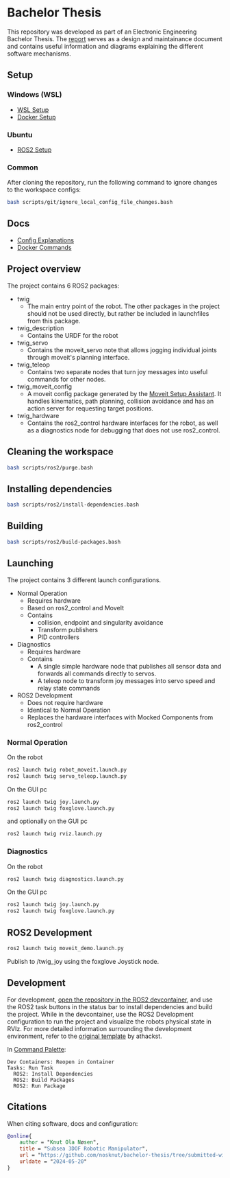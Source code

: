# Bachelor Thesis

This repository was developed as part of an Electronic Engineering Bachelor Thesis. The [report](report.pdf) serves as a design and maintainance document and contains useful information and diagrams explaining the different software mechanisms.


## Setup

### Windows (WSL)

- [WSL Setup](docs/setup/wsl/wsl/README.md)
- [Docker Setup](docs/setup/wsl/docker/README.md)

### Ubuntu

- [ROS2 Setup](https://docs.ros.org/en/humble/Installation/Ubuntu-Install-Debians.html)

### Common

After cloning the repository, run the following command to ignore changes to the workspace configs:

```bash
bash scripts/git/ignore_local_config_file_changes.bash
```

## Docs

- [Config Explanations](docs/config-explanations/README.md)
- [Docker Commands](docs/docker-commands/README.md)

## Project overview

The project contains 6 ROS2 packages:

- twig
  - The main entry point of the robot. The other packages in the project should not be used directly, but rather be included in launchfiles from this package.
- twig_description
  - Contains the URDF for the robot
- twig_servo
  - Contains the moveit_servo note that allows jogging individual joints through moveit's planning interface.
- twig_teleop
  - Contains two separate nodes that turn joy messages into useful commands for other nodes.
- twig_moveit_config
  - A moveit config package generated by the [Moveit Setup Assistant](https://moveit.picknik.ai/main/doc/examples/setup_assistant/setup_assistant_tutorial.html). It handles kinematics, path planning, collision avoidance and has an action server for requesting target positions.
- twig_hardware
  - Contains the ros2_control hardware interfaces for the robot, as well as a diagnostics node for debugging that does not use ros2_control.

## Cleaning the workspace

```bash
bash scripts/ros2/purge.bash
```

## Installing dependencies

```bash
bash scripts/ros2/install-dependencies.bash
```

## Building

```bash
bash scripts/ros2/build-packages.bash
```

## Launching

The project contains 3 different launch configurations.
- Normal Operation
  - Requires hardware
  - Based on ros2_control and MoveIt
  - Contains
    - collision, endpoint and singularity avoidance
    - Transform publishers
    - PID controllers
- Diagnostics
  - Requires hardware
  - Contains
    - A single simple hardware node that publishes all sensor data and forwards all commands directly to servos.
    - A teleop node to transform joy messages into servo speed and relay state commands
- ROS2 Development
  - Does not require hardware
  - Identical to Normal Operation
  - Replaces the hardware interfaces with Mocked Components from ros2_control

### Normal Operation

On the robot

```bash
ros2 launch twig robot_moveit.launch.py
ros2 launch twig servo_teleop.launch.py
```

On the GUI pc

```bash
ros2 launch twig joy.launch.py
ros2 launch twig foxglove.launch.py
```

and optionally on the GUI pc

```bash
ros2 launch twig rviz.launch.py
```

### Diagnostics

On the robot

```bash
ros2 launch twig diagnostics.launch.py
```

On the GUI pc

```bash
ros2 launch twig joy.launch.py
ros2 launch twig foxglove.launch.py
```

## ROS2 Development

```bash
ros2 launch twig moveit_demo.launch.py
```

Publish to /twig_joy using the foxglove Joystick node.

## Development

For development, [open the repository in the ROS2 devcontainer](https://code.visualstudio.com/docs/devcontainers/containers), and use the ROS2 task buttons in the status bar to install dependencies and build the project. While in the devcontainer, use the ROS2 Development configuration to run the project and visualize the robots physical state in RVIz. For more detailed information surrounding the development environment, refer to the [original template](https://github.com/athackst/vscode_ros2_workspace) by athackst.

In [Command Palette](https://code.visualstudio.com/docs/getstarted/userinterface#_command-palette):
```
Dev Containers: Reopen in Container
Tasks: Run Task
  ROS2: Install Dependencies
  ROS2: Build Packages
  ROS2: Run Package
```

## Citations

When citing software, docs and configuration:

```bibtex
@online{
    author = "Knut Ola Nøsen",
    title = "Subsea 3DOF Robotic Manipulator",
    url = "https://github.com/nosknut/bachelor-thesis/tree/submitted-with-report",
    urldate = "2024-05-20"
}
```
